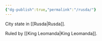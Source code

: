 ```yaml
---
{"dg-publish":true,"permalink":"/rusda/"}
---
```


City state in [[Rusda\|Rusda]].

Ruled by [[King Leomanda\|King Leomanda]]. 